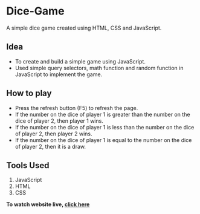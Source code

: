 <h1>Dice-Game</h1>
<p>A simple dice game created using HTML, CSS and JavaScript.</p>

## Idea
<ul>
  <li>To create and build a simple game using JavaScript.</li>
  <li>Used simple query selectors, math function and random function in JavaScript to implement the game.</li>
</ul>

## How to play
<ul>
  <li>Press the refresh button (F5) to refresh the page.</li>
  <li>If the number on the dice of player 1 is greater than the number on the dice of player 2, then player 1 wins.</li>
  <li>If the number on the dice of player 1 is less than the number on the dice of player 2, then player 2 wins.</li>
  <li>If the number on the dice of player 1 is equal to the number on the dice of player 2, then it is a draw.</li>
</ul>

## Tools Used
1. JavaScript
2. HTML
3. CSS

<p><strong>To watch website live, <a href="https://amanchandra395.github.io/Dice_Game/">click here</a><strong></p>
